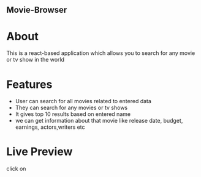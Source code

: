 ## Movie-Browser

# About
This is a react-based application which allows you to search for any movie or tv show in the world

# Features
- User can search for all movies related to entered data
- They can search for any movies or tv shows
- It gives top 10 results based on entered name
- we can get information about that movie like release date, budget, earnings, actors,writers etc

# Live Preview
click on 
